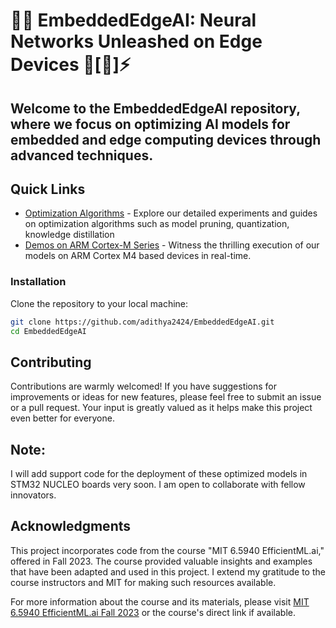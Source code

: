 # 🚀✨ **EmbeddedEdgeAI**: Neural Networks Unleashed on Edge Devices 🧠[🔲]⚡️

## Welcome to the EmbeddedEdgeAI repository, where we focus on optimizing AI models for embedded and edge computing devices through advanced techniques.

## Quick Links

- [Optimization Algorithms](OptimizationAlgorithms.md) - Explore our detailed experiments and guides on optimization algorithms such as model pruning, quantization, knowledge distillation
- [Demos on ARM Cortex-M Series](Demos.md) - Witness the thrilling execution of our models on ARM Cortex M4 based devices in real-time.

### Installation

Clone the repository to your local machine:

```bash
git clone https://github.com/adithya2424/EmbeddedEdgeAI.git
cd EmbeddedEdgeAI
```

## Contributing

Contributions are warmly welcomed! If you have suggestions for improvements or ideas for new features, please feel free to submit an issue or a pull request. Your input is greatly valued as it helps make this project even better for everyone.

## Note:

I will add support code for the deployment of these optimized models in STM32 NUCLEO boards very soon. I am open to collaborate with fellow innovators.

## Acknowledgments

This project incorporates code from the course "MIT 6.5940 EfficientML.ai," offered in Fall 2023. The course provided valuable insights and examples that have been adapted and used in this project. I extend my gratitude to the course instructors and MIT for making such resources available.

For more information about the course and its materials, please visit [MIT 6.5940 EfficientML.ai Fall 2023](https://hanlab.mit.edu/courses/2023-fall-65940) or the course's direct link if available.














